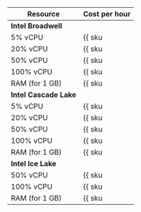 | Resource | Cost per hour |
|----------------|----------------------------------------------------|
| **Intel Broadwell** |
| 5% vCPU | {{ sku|USD|mdb.zk.clickhouse.v1.cpu.c5|string }} |
| 20% vCPU | {{ sku|USD|mdb.zk.clickhouse.v1.cpu.c20|string }} |
| 50% vCPU | {{ sku|USD|mdb.zk.clickhouse.v1.cpu.c50|string }} |
| 100% vCPU | {{ sku|USD|mdb.zk.clickhouse.v1.cpu.c100|string }} |
| RAM (for 1 GB) | {{ sku|USD|mdb.zk.clickhouse.v1.ram|string }} |
| **Intel Cascade Lake** |
| 5% vCPU | {{ sku|USD|mdb.zk.clickhouse.v2.cpu.c5|string }} |
| 20% vCPU | {{ sku|USD|mdb.zk.clickhouse.v2.cpu.c20|string }} |
| 50% vCPU | {{ sku|USD|mdb.zk.clickhouse.v2.cpu.c50|string }} |
| 100% vCPU | {{ sku|USD|mdb.zk.clickhouse.v2.cpu.c100|string }} |
| RAM (for 1 GB) | {{ sku|USD|mdb.zk.clickhouse.v2.ram|string }} |
| **Intel Ice Lake** |
| 50% vCPU | {{ sku|USD|mdb.zk.clickhouse.v3.cpu.c50|string }} |
| 100% vCPU | {{ sku|USD|mdb.zk.clickhouse.v3.cpu.c100|string }} |
| RAM (for 1 GB) | {{ sku|USD|mdb.zk.clickhouse.v3.ram|string }} |
